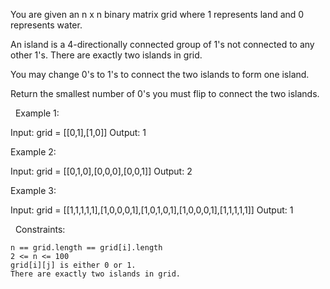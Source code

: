 You are given an n x n binary matrix grid where 1 represents land and 0 represents water.

An island is a 4-directionally connected group of 1's not connected to any other 1's. There are exactly two islands in grid.

You may change 0's to 1's to connect the two islands to form one island.

Return the smallest number of 0's you must flip to connect the two islands.

 
Example 1:

Input: grid = [[0,1],[1,0]]
Output: 1


Example 2:

Input: grid = [[0,1,0],[0,0,0],[0,0,1]]
Output: 2


Example 3:

Input: grid = [[1,1,1,1,1],[1,0,0,0,1],[1,0,1,0,1],[1,0,0,0,1],[1,1,1,1,1]]
Output: 1


 
Constraints:


	n == grid.length == grid[i].length
	2 <= n <= 100
	grid[i][j] is either 0 or 1.
	There are exactly two islands in grid.

